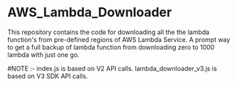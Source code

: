 # AWS_Lambda_Downloader
This repository contains the code for downloading all the the lambda function's from pre-defined regions of AWS Lambda Service. A prompt way to get a full backup of lambda function from downloading zero to 1000 lambda with just one go.

#NOTE :- 
index.js is based on V2 API calls.
lambda_downloader_v3.js is based on V3 SDK API calls.
